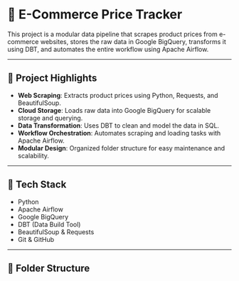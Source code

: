 # 🛒 E-Commerce Price Tracker

This project is a modular data pipeline that scrapes product prices from e-commerce websites, stores the raw data in Google BigQuery, transforms it using DBT, and automates the entire workflow using Apache Airflow.

---

## 📌 Project Highlights

- **Web Scraping**: Extracts product prices using Python, Requests, and BeautifulSoup.
- **Cloud Storage**: Loads raw data into Google BigQuery for scalable storage and querying.
- **Data Transformation**: Uses DBT to clean and model the data in SQL.
- **Workflow Orchestration**: Automates scraping and loading tasks with Apache Airflow.
- **Modular Design**: Organized folder structure for easy maintenance and scalability.

---

## 🧰 Tech Stack

- Python
- Apache Airflow
- Google BigQuery
- DBT (Data Build Tool)
- BeautifulSoup & Requests
- Git & GitHub

---

## 📁 Folder Structure